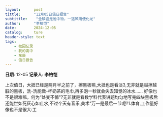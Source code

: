 ```yaml
---
layout:      post
tittle:      "12月05日值日报告"
subtittle:    "金鳞岂是池中物，一遇风雨便化龙"
author:      "李柏恺"
date:        2024-12-05
catalog:     ture
header-style: text
tags: 
    - 校园记录
    - 我的高中
    - 东辰
    - 值日报告
---
```


**日期**: 12-05
**记录人**: **李柏恺**

上次值日，大抵已经是两月半之前了，擦黑板嘛,大抵也是看淡3,无非就是越擦越脏的黑板，洗-洗能做-杯奶茶的毛巾,再多泡一秒就会失去知觉的冰水…… 好像也不是很难嘛。何为“处变不惊"?无非就是看数学科代表讲题均匀地写完四块黑板后
还能世如死灰心如止水,不过个天有音乐,美术“万一是最后一节呢?1.体育,工作量好像也不是很大:工
